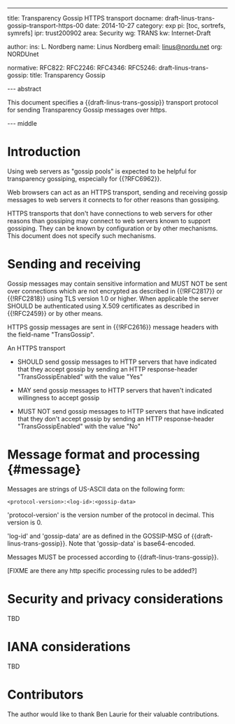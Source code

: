 ---
title: Transparency Gossip HTTPS transport
docname: draft-linus-trans-gossip-transport-https-00
date: 2014-10-27
category: exp
pi: [toc, sortrefs, symrefs]
ipr: trust200902
area: Security
wg: TRANS
kw: Internet-Draft

author:
  ins: L. Nordberg
  name: Linus Nordberg
  email: linus@nordu.net
  org: NORDUnet

normative:
  RFC822:
  RFC2246:
  RFC4346:
  RFC5246:
  draft-linus-trans-gossip:
    title: Transparency Gossip

--- abstract

This document specifies a {{draft-linus-trans-gossip}} transport
protocol for sending Transparency Gossip messages over https.

--- middle

# Introduction

Using web servers as "gossip pools" is expected to be helpful for
transparency gossiping, especially for {{?RFC6962}}.

Web browsers can act as an HTTPS transport, sending and receiving
gossip messages to web servers it connects to for other reasons than
gossiping.

HTTPS transports that don't have connections to web servers for other
reasons than gossiping may connect to web servers known to support
gossiping. They can be known by configuration or by other
mechanisms. This document does not specify such mechanisms.

# Sending and receiving

Gossip messages may contain sensitive information and MUST NOT be sent
over connections which are not encrypted as described in {{!RFC2817}}
or {{!RFC2818}} using TLS version 1.0 or higher. When applicable the
server SHOULD be authenticated using X.509 certificates as described
in {{!RFC2459}} or by other means.

HTTPS gossip messages are sent in {{!RFC2616}} message headers with
the field-name "TransGossip".

An HTTPS transport

- SHOULD send gossip messages to HTTP servers that have indicated that
  they accept gossip by sending an HTTP response-header
  "TransGossipEnabled" with the value "Yes"

- MAY send gossip messages to HTTP servers that haven't indicated
  willingness to accept gossip

- MUST NOT send gossip messages to HTTP servers that have indicated
  that they don't accept gossip by sending an HTTP response-header
  "TransGossipEnabled" with the value "No"

# Message format and processing {#message}

Messages are strings of US-ASCII data on the following form:

    <protocol-version>:<log-id>:<gossip-data>

'protocol-version' is the version number of the protocol in
decimal. This version is 0.

'log-id' and 'gossip-data' are as defined in the GOSSIP-MSG of
{{draft-linus-trans-gossip}}. Note that 'gossip-data' is
base64-encoded.

Messages MUST be processed according to {{draft-linus-trans-gossip}}.

\[FIXME are there any http specific processing rules to be added?\]

# Security and privacy considerations

TBD

# IANA considerations

TBD

# Contributors

The author would like to thank Ben Laurie for their valuable
contributions.
